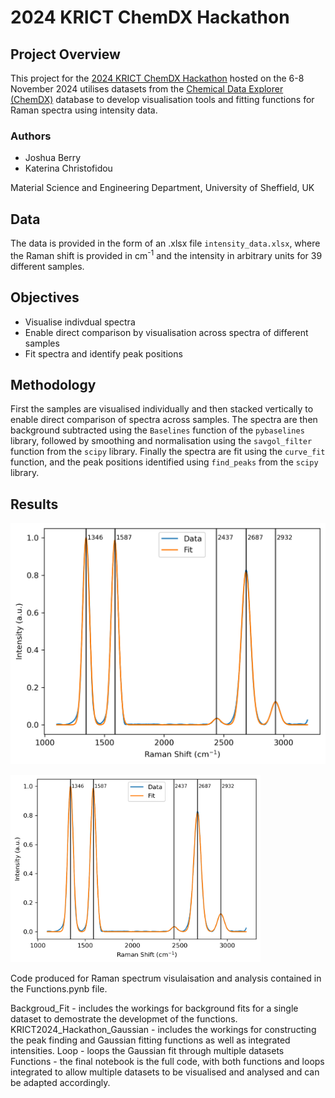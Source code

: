 # 2024 KRICT ChemDX Hackathon

## Project Overview

This project for the [2024 KRICT ChemDX Hackathon](https://gitlab.chemdx.org/global-network/2024-krict-chemdx-hackathon/-/wikis/home) hosted on the 6-8 November 2024 utilises datasets from the [Chemical Data Explorer (ChemDX)](https://www.chemdx.org/) database to develop visualisation tools and fitting functions for Raman spectra using intensity data.

### Authors

- Joshua Berry
- Katerina Christofidou

Material Science and Engineering Department, University of Sheffield, UK

## Data

The data is provided in the form of an .xlsx file `intensity_data.xlsx`, where the Raman shift is provided in cm<sup>-1</sup> and the intensity in arbitrary units for 39 different samples.

## Objectives

- Visualise indivdual spectra
- Enable direct comparison by visualisation across spectra of different samples
- Fit spectra and identify peak positions

## Methodology

First the samples are visualised individually and then stacked vertically to enable direct comparison of spectra across samples. The spectra are then background subtracted using the `Baselines` function of the `pybaselines` library, followed by smoothing and normalisation using the `savgol_filter` function from the `scipy` library. Finally the spectra are fit using the `curve_fit` function, and the peak positions identified using `find_peaks` from the `scipy` library.

## Results

![alt text](https://github.com/bezzer365/2024-KRICT-ChemDX-Hackathon/blob/main/spectrum_fit.png)

<img src="https://github.com/bezzer365/2024-KRICT-ChemDX-Hackathon/blob/main/spectrum_fit.png" alt="Fitted Spectra" width="400" height="300">



Code produced for Raman spectrum visulaisation and analysis contained in the Functions.pynb file. 

Backgroud_Fit - includes the workings for background fits for a single dataset to demostrate the developmet of the functions. 
KRICT2024_Hackathon_Gaussian - includes the workings for constructing the peak finding and Gaussian fitting functions as well as integrated intensities. 
Loop - loops the Gaussian fit through multiple datasets
Functions - the final notebook is the full code, with both functions and loops integrated to allow multiple datasets to be visualised and analysed and can be adapted accordingly. 

